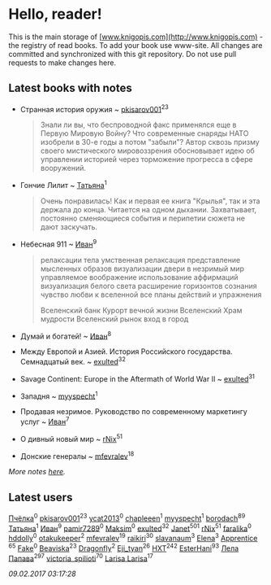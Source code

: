 # Hello, reader!
This is the main storage of [www.knigopis.com](http://www.knigopis.com) - the registry of read books.
To add your book use www-site. All changes are committed and synchronized with this git repository.
Do not use pull requests to make changes here.


## Latest books with notes
* Странная история оружия ~ [pkisarov001](users/311/311057796-yandex)<sup>23</sup>
    > Знали ли вы, что беспроводной факс применялся еще в Первую Мировую Войну? Что современные снаряды НАТО изобрели в 30-е годы а потом "забыли"? Автор сквозь призму своего мистического мировоззрения обосновывает идею об управлении историей через торможение прогресса в сфере вооружений.

* Гончие Лилит ~ [Татьяна](users/735/73529875-vkontakte)<sup>1</sup>
    > Очень понравилась! Как и первая ее книга "Крылья", так и эта держала до конца. Читается на одном дыхании. Захватывает, постоянно сменяющиеся события и перипетии сюжета не дают заскучать.

* Небесная 911 ~ [Иван](users/111/111223381196748176136-google)<sup>9</sup>
    > релаксации тела
    > умственная релаксация
    > представление мысленных образов
    > визуализации двери в незримый мир
    > управляемое воображение
    > использование аффирмаций
    > визуализация белого света
    > расширение горизонтов сознания
    > чувство любви к вселенной
    > все планы действий и упражнения
    > 
    > Вселенский банк
    > Курорт вечной жизни
    > Вселенский Храм мудрости
    > Вселенский рынок
    > вход в город

* Думай и богатей! ~ [Иван](users/111/111223381196748176136-google)<sup>8</sup>

* Между Европой и Азией. История Российского государства. Семнадцатый век. ~ [exulted](users/100/100599204551896265722-google)<sup>32</sup>

* Savage Continent: Europe in the Aftermath of World War II ~ [exulted](users/100/100599204551896265722-google)<sup>31</sup>

* Западня ~ [myyspecht](users/321/3211454-vkontakte)<sup>1</sup>

* Продавая незримое. Руководство по современному маркетингу услуг ~ [Иван](users/111/111223381196748176136-google)<sup>7</sup>

* О дивный новый мир ~ [rNix](users/115/115622071-twitter)<sup>51</sup>

* Донские генералы ~ [mfevralev](users/140/140966150-vkontakte)<sup>18</sup>


_More notes [here](latest_books_with_notes.md)._


## Latest users
[Пчёлка](users/703/70343728-vkontakte)<sup>0</sup> 
[pkisarov001](users/311/311057796-yandex)<sup>23</sup> 
[ycat2013](users/227/227702070-vkontakte)<sup>0</sup> 
[chapleeen](users/269/269883500-twitter)<sup>1</sup> 
[myyspecht](users/321/3211454-vkontakte)<sup>1</sup> 
[borodach](users/157/15706320-vkontakte)<sup>89</sup> 
[Татьяна](users/735/73529875-vkontakte)<sup>1</sup> 
[Иван](users/111/111223381196748176136-google)<sup>9</sup> 
[pamir7289](users/103/10391886-vkontakte)<sup>0</sup> 
[Maksim](users/145/145607147-vkontakte)<sup>0</sup> 
[exulted](users/100/100599204551896265722-google)<sup>32</sup> 
[Janet](users/205/20565064-vkontakte)<sup>501</sup> 
[rNix](users/115/115622071-twitter)<sup>51</sup> 
[faralika](users/440/44047555-vkontakte)<sup>0</sup> 
[hddolly](users/250/250390719-vkontakte)<sup>0</sup> 
[otakukeeper](users/350/35080115-vkontakte)<sup>2</sup> 
[mfevralev](users/140/140966150-vkontakte)<sup>19</sup> 
[raikiri](users/384/384194935-vkontakte)<sup>30</sup> 
[slavanaum](users/562/5622196-vkontakte)<sup>3</sup> 
[Elena](users/459/459594264-yandex)<sup>3</sup> 
[Apprentice ](users/528/52821952-vkontakte)<sup>65</sup> 
[Fake](users/178/178468540-vkontakte)<sup>0</sup> 
[Beaviska](users/102/10202544960024508-facebook)<sup>23</sup> 
[Dragonfly](users/109/109475351013352061791-google)<sup>2</sup> 
[Eji_tyan](users/235/2352103981-twitter)<sup>26</sup> 
[HXT](users/100/100002563462782-facebook)<sup>242</sup> 
[EsterHani](users/305/30558181-vkontakte)<sup>93</sup> 
[Лела Папава](users/761/76187635-vkontakte)<sup>297</sup> 
[victoria_spilioti](users/219/219259003-vkontakte)<sup>70</sup> 
[Larisa Larisa](users/160/1606575652891411-facebook)<sup>17</sup> 


_09.02.2017 03:17:28_
